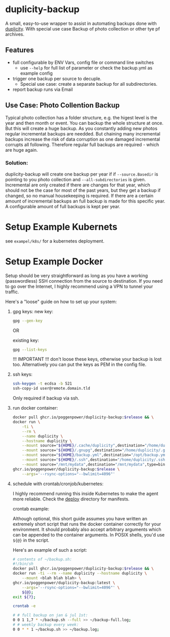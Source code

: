 # duplicity-backup
A small, easy-to-use wrapper to assist in automating backups done with [duplicity](http://duplicity.nongnu.org/).
With special use case Backup of photo collection or other tye pf archives.

## Features
- full configurable by ENV Vars, config file or command line switches
	- use `--help` for full list of parameter or check the backup.yml as example config
- trigger one backup per source to decuple.
	- Special use case: create a separate backup for all subdirectories. 
- report backup runs via Email

## Use Case: Photo Collention Backup

Typical photo collection has a folder structure, e.g. the higest level is the year and then month or event. 
You can backup the whole structure at once. But this will create a huge backup. As you constantly adding new photos regular incrementat backups are needded. 
But chaining many incremental backups increase the risk of data corruption as one damaged incremental corrupts all following. Therefore regular full backups are required - which are huge again.

### Solution:
duplicity-backup will create one backup per year if if `--source.Basedir` is pointing to you photo collection and `--all-subdirectories` is given. 
Incremental are only created if there are changes for that year, which should not be the case for most of the past years, but they get a backup if changed, so no manual housekeeping is required. 
If there are a certain amount of incremental backups an full backup is made for this specific year. A configurable amount of full backups is kept per year.

# Setup Example Kubernets

see `exampel/k8s/` for a kubernetes deployment.

# Setup Example Docker 
Setup should be very straightforward as long as you have a working (passwordless) SSH connection from the source to destination. If you need to go over the Internet, I highly recommend using a VPN to tunnel your traffic.

Here's a "loose" guide on how to set up your system:

1. gpg keys:
	new key:
	```sh
	gpg --gen-key
	```

	OR

	existing key:
	```sh
	gpg --list-keys
	```
	!!! IMPORTANT !!! don't loose these keys, otherwise your backup is lost too. 
	Alternatively you can put the keys as PEM in the config file. 

2. ssh keys:
	```sh
	ssh-keygen -t ecdsa -b 521
	ssh-copy-id user@remote.domain.tld
	```
	Only required if backup via ssh. 

3. run docker container:
	```sh
	docker pull ghcr.io/poggenpower/duplicity-backup:$release && \
	docker run \
		-ti \
		--rm \
		--name duplicity \
		--hostname duplicity \
		--mount source="${HOME}/.cache/duplicity",destination="/home/duplicity/.cache/duplicity",type=bind \
		--mount source="${HOME}/.gnupg",destination="/home/duplicity/.gnupg",type=bind \
		--mount source="${HOME}/backup.yml",destination="/opt/backup.yml",type=bind \
		--mount source="${HOME}/.ssh",destination="/home/duplicity/.ssh",type=bind \
		--mount source="/mnt/mydata",destination="/mnt/mydata",type=bind \
	ghcr.io/poggenpower/duplicity-backup:$release \
		--args='--rsync-options="--bwlimit=4096"'
	```

4. schedule with crontab/cronjob/kubernetes:

	I highly recommend running this inside Kubernetes to make the agent more reliable. Check the [deploy](deploy) directory for manifests.

	crontab example:

	Although optional, this short guide assumes you have written an extremely short script that runs the docker container correctly for your environment. It should probably also accept arbitrary arguments which can be appended to the container arguments. In POSIX shells, you'd use `${@}` in the script.

	Here's an example of such a script:
	```sh
	# contents of ~/backup.sh:
	#!/bin/sh
	docker pull ghcr.io/poggenpower/duplicity-backup:$release && \
	docker run -ti --rm --name duplicity --hostname duplicity \
		--mount <blah blah blah> \
	ghcr.io/poggenpower/duplicity-backup:latest \
		--args='--rsync-options="--bwlimit=4096"' \
		${@};
	exit ${?};
	```

	```sh
	crontab -e
	```

	```sh
	# # full backup on jan & jul 1st:
	0 0 1 1,7 * ~/backup.sh --full >> ~/backup-full.log;
	# # weekly backup every week:
	0 0 * * 1 ~/backup.sh >> ~/backup.log;
	```
